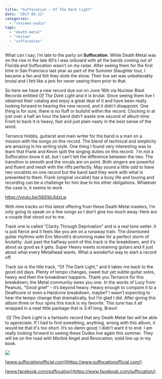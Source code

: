 ```yaml
---
title: "Suffocation – Of The Dark Light"
date: "2017-05-11"
categories: 
  - "reviews-audio"
tags: 
  - "death-metal"
  - "review"
  - "suffocation"
---
```


What can I say; I’m late to the party on **Suffocation**. While Death Metal was on the rise in the late 80’s I was onboard with all the bands coming out of Florida and Suffocation wasn’t on my radar. After seeing them for the first time in San Francisco last year as part of the Summer Slaughter tour, I became a fan and felt they stole the show. Their live set was unbelievably brutal and I felt like a jerk for never seeing them prior to that.

So here we have a new record due out on June 16th via Nuclear Blast Records entitled _Of The Dark Light_ and it is brutal. Since seeing them live I obtained their catalog and enjoy a great deal of it and have been really looking forward to hearing the new record, and it didn’t disappoint. One thing is for sure, there is no fluff or bullshit within the record. Clocking in at just over a half an hour the band didn’t waste one second of album time. Front to back it is heavy, fast and just plain nasty in the best sense of the word.

Terrance Hobbs, guitarist and main writer for the band is a man on a mission with the songs on this record. The blend of technical and simplicity are amazing in his writing style. One thing I found very interesting was to learn that Frank and Kevin split the singing duties on this record.  I’m not a Suffocation know it all, but I can’t tell the difference between the two. The transition is smooth and the vocals are on point. Both singers are powerful and fluent and mesh with the riffs perfectly. May sound a little odd to have two vocalists on one record but the band said they work with what is presented to them. Frank (original vocalist) has a busy life and touring and recording can be a challenge for him due to his other obligations. Whatever the case is, it seems to work.

https://youtu.be/56jDbL6dzLw

With nine tracks on this latest offering from these Death Metal masters, I’m only going to speak on a few songs so I don’t give too much away. Here are a couple that stood out to me.

Track one is called “Clarity Through Deprivation” and is a real tone setter. It is just fierce and it feels like you are on a runaway train. The downtuned guitar rhythms with Eric Morotti’s drumming make for a perfect storm of brutality. Just past the halfway point of this track is the breakdown, and it’s about as good as it gets. Super Heavy meets screaming guitars and it just about what every Metalhead wants. What a wonderful way to start a record off.

Track six is the title track, “Of The Dark Light,” and it takes me back to the good old days. Plenty of tempo changes, sweet but yet subtle guitar solos, heavy and then the breakdown happens. Thank you Terrance for this breakdown; the Metal community owes you one. In the words of Lucy from Peanuts, “Good grief” – it’s beyond heavy. Heavy enough to compare it to a Deathcore or even a Hardcore breakdown, maybe? I wasn’t expecting to hear the tempo change that dramatically, but I’m glad I did. After giving this album three or four spins this track is my favorite. This tune has it all wrapped in a neat little package that is 3:41 long. Bravo!

 _Of The Dark Light_ is a fantastic record that any Death Metal fan will be able to appreciate. If I had to find something, anything, wrong with this album, it would be that it's too short. It’s so damn good; I didn’t want it to end. I am really looking forward to seeing these Dudes live again this summer. They will be on the road with Morbid Angel and Revocation; solid line up in my book.

![](https://hellbound.ca/wp-content/uploads/2017/05/Suffocation-tour.jpeg)

[www.suffocationofficial.com](https://www.suffocationofficial.com/)

[www.facebook.com/suffocation](https://www.facebook.com/suffocation/)
